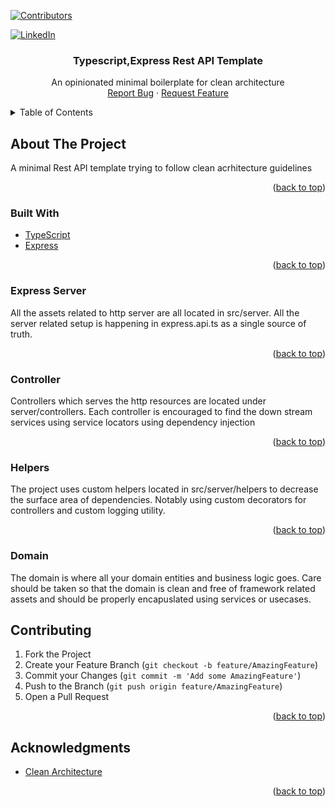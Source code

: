 <div id="top"></div>




<!-- PROJECT SHIELDS -->

[![Contributors][contributors-shield]][contributors-url]

[![LinkedIn][linkedin-shield]][linkedin-url]





<h3 align="center">Typescript,Express Rest API Template</h3>

  <p align="center">
    An opinionated minimal boilerplate for clean architecture
    <br />
    <a href="https://github.com/tummalah/ts-rest-api-template/issues">Report Bug</a>
    ·
    <a href="https://github.com/tummalah/ts-rest-api-template/issues">Request Feature</a>
  </p>
</div>



<!-- TABLE OF CONTENTS -->
<details>
  <summary>Table of Contents</summary>
  <ol>
    <li>
      <a href="#about-the-project">About The Project</a></li>
      <ul>
        <li><a href="#built-with">Built With</a></li>
      </ul>
        <ul>
        <li><a href="#express">Express Server</a></li>
      </ul>
       <ul>
        <li><a href="#controller">Controller</a></li>
      </ul>
             <ul>
        <li><a href="#helpers">Custom Helpers</a></li>
      </ul>
             <ul>
        <li><a href="#domain">Domain</a></li>
      </ul>
  </ol>
</details>



<!-- ABOUT THE PROJECT -->
## About The Project

A minimal Rest API template trying to follow clean acrhitecture guidelines

<p align="right">(<a href="#top">back to top</a>)</p>



### Built With

* [TypeScript](https://www.typescriptlang.org/)
* [Express](http://expressjs.com/)



<p align="right">(<a href="#top">back to top</a>)</p>




### Express Server
    
  <p>  All the assets related to http server are all located in src/server. All the server related setup is happening in express.api.ts as a single source of truth. </p>

<p align="right">(<a href="#top">back to top</a>)</p>

### Controller
  <p>  Controllers which serves the http resources are located under server/controllers. Each controller is encouraged to find the down stream services using service locators using dependency injection </p>

<p align="right">(<a href="#top">back to top</a>)</p>

### Helpers

  <p>  The project uses custom helpers located in src/server/helpers to decrease the surface area of dependencies. Notably using custom decorators for controllers and custom logging utility.</p>

<p align="right">(<a href="#top">back to top</a>)</p>

### Domain
  <p>  The domain is where all your domain entities and business logic goes. Care should be taken so that the domain is clean and free of framework related assets and should be properly encapuslated using services or usecases.  </p>

<!-- CONTRIBUTING -->
## Contributing


1. Fork the Project
2. Create your Feature Branch (`git checkout -b feature/AmazingFeature`)
3. Commit your Changes (`git commit -m 'Add some AmazingFeature'`)
4. Push to the Branch (`git push origin feature/AmazingFeature`)
5. Open a Pull Request

<p align="right">(<a href="#top">back to top</a>)</p>










<!-- ACKNOWLEDGMENTS -->
## Acknowledgments

* [Clean Architecture](https://www.amazon.com/Clean-Architecture-Craftsmans-Software-Structure/dp/0134494164)


<p align="right">(<a href="#top">back to top</a>)</p>




[contributors-shield]: https://img.shields.io/github/contributors/tummalah/ts-rest-api-template.svg?style=for-the-badge
[contributors-url]: https://github.com/tummalah/ts-rest-api-template/graphs/contributors

[linkedin-shield]: https://img.shields.io/badge/-LinkedIn-black.svg?style=for-the-badge&logo=linkedin&colorB=555
[linkedin-url]: https://linkedin.com/in/hemanth-tummala-b6490715
